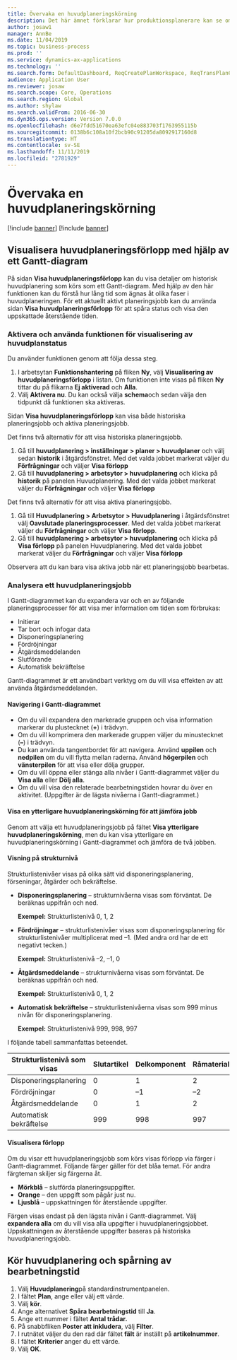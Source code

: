 ```yaml
---
title: Övervaka en huvudplaneringskörning
description: Det här ämnet förklarar hur produktionsplanerare kan se om en huvudplaneringskörning pågår.
author: josaw1
manager: AnnBe
ms.date: 11/04/2019
ms.topic: business-process
ms.prod: ''
ms.service: dynamics-ax-applications
ms.technology: ''
ms.search.form: DefaultDashboard, ReqCreatePlanWorkspace, ReqTransPlanCard, SysQueryForm, InventItemIdLookupSimple, ReqLog, ReqProcessTaskTrace
audience: Application User
ms.reviewer: josaw
ms.search.scope: Core, Operations
ms.search.region: Global
ms.author: shylaw
ms.search.validFrom: 2016-06-30
ms.dyn365.ops.version: Version 7.0.0
ms.openlocfilehash: d6e7fdd51670ea63efc04e883703f1763955115b
ms.sourcegitcommit: 0138b6c108a10f2bcb90c91205da8092917160d8
ms.translationtype: HT
ms.contentlocale: sv-SE
ms.lasthandoff: 11/11/2019
ms.locfileid: "2781929"
---
```

# <a name="monitor-a-master-planning-run"></a>Övervaka en huvudplaneringskörning

[!include [banner](../../includes/banner.md)]
[!include [banner](../../includes/preview-banner.md)]

## <a name="use-a-gantt-chart-to-visualize-master-planning-progress"></a>Visualisera huvudplaneringsförlopp med hjälp av ett Gantt-diagram

På sidan **Visa huvudplaneringsförlopp** kan du visa detaljer om historisk huvudplanering som körs som ett Gantt-diagram. Med hjälp av den här funktionen kan du förstå hur lång tid som ägnas åt olika faser i huvudplaneringen. För ett aktuellt aktivt planeringsjobb kan du använda sidan **Visa huvudplaneringsförlopp** för att spåra status och visa den uppskattade återstående tiden.

### <a name="turn-on-and-use-the-master-plan-progress-visualization-feature"></a>Aktivera och använda funktionen för visualisering av huvudplanstatus

Du använder funktionen genom att följa dessa steg.

1. I arbetsytan **Funktionshantering** på fliken **Ny**, välj **Visualisering av huvudplaneringsförlopp** i listan. Om funktionen inte visas på fliken **Ny** tittar du på flikarna **Ej aktiverad** och **Alla**.
1. Välj **Aktivera nu**. Du kan också välja **schema**och sedan välja den tidpunkt då funktionen ska aktiveras.

Sidan **Visa huvudplaneringsförlopp** kan visa både historiska planeringsjobb och aktiva planeringsjobb. 

Det finns två alternativ för att visa historiska planeringsjobb. 

1. Gå till **huvudplanering \> inställningar \> planer \> huvudplaner** och välj sedan **historik** i åtgärdsfönstret. Med det valda jobbet markerat väljer du **Förfrågningar** och väljer **Visa förlopp**
1. Gå till **huvudplanering \> arbetsytor \> huvudplanering** och klicka på **historik** på panelen Huvudplanering. Med det valda jobbet markerat väljer du **Förfrågningar** och väljer **Visa förlopp**

Det finns två alternativ för att visa aktiva planeringsjobb. 
1. Gå till **Huvudplanering \> Arbetsytor \> Huvudplanering** i åtgärdsfönstret välj **Oavslutade planeringsprocesser**. Med det valda jobbet markerat väljer du **Förfrågningar** och väljer **Visa förlopp**.
1. Gå till **huvudplanering \> arbetsytor \> huvudplanering** och klicka på **Visa förlopp** på panelen Huvudplanering. Med det valda jobbet markerat väljer du **Förfrågningar** och väljer **Visa förlopp**

Observera att du kan bara visa aktiva jobb när ett planeringsjobb bearbetas.

### <a name="analyze-a-master-planning-job"></a>Analysera ett huvudplaneringsjobb

I Gantt-diagrammet kan du expandera var och en av följande planeringsprocesser för att visa mer information om tiden som förbrukas:

- Initierar
- Tar bort och infogar data
- Disponeringsplanering
- Fördröjningar
- Åtgärdsmeddelanden
- Slutförande
- Automatisk bekräftelse

Gantt-diagrammet är ett användbart verktyg om du vill visa effekten av att använda åtgärdsmeddelanden.

#### <a name="navigation-in-the-gantt-chart"></a>Navigering i Gantt-diagrammet

- Om du vill expandera den markerade gruppen och visa information markerar du plustecknet (**+**) i trädvyn.
- Om du vill komprimera den markerade gruppen väljer du minustecknet (**–**) i trädvyn.
- Du kan använda tangentbordet för att navigera. Använd **uppilen** och **nedpilen** om du vill flytta mellan raderna. Använd **högerpilen** och **vänsterpilen** för att visa eller dölja grupper.
- Om du vill öppna eller stänga alla nivåer i Gantt-diagrammet väljer du **Visa alla** eller **Dölj alla**.
- Om du vill visa den relaterade bearbetningstiden hovrar du över en aktivitet. (Uppgifter är de lägsta nivåerna i Gantt-diagrammet.)

#### <a name="view-an-additional-master-planning-run-to-compare-jobs"></a>Visa en ytterligare huvudplaneringskörning för att jämföra jobb

Genom att välja ett huvudplaneringsjobb på fältet **Visa ytterligare huvudplaneringskörning**, men du kan visa ytterligare en huvudplaneringskörning i Gantt-diagrammet och jämföra de två jobben.

#### <a name="bom-level-display"></a>Visning på strukturnivå

Strukturlistenivåer visas på olika sätt vid disponeringsplanering, förseningar, åtgärder och bekräftelse.

- **Disponeringsplanering** – strukturnivåerna visas som förväntat. De beräknas uppifrån och ned.

    **Exempel:** Strukturlistenivå 0, 1, 2

- **Fördröjningar** – strukturlistenivåer visas som disponeringsplanering för strukturlistenivåer multiplicerat med –1. (Med andra ord har de ett negativt tecken.)

    **Exempel:** Strukturlistenivå –2, –1, 0

- **Åtgärdsmeddelande** – strukturnivåerna visas som förväntat. De beräknas uppifrån och ned.

    **Exempel:** Strukturlistenivå 0, 1, 2

- **Automatisk bekräftelse** – strukturlistenivåerna visas som 999 minus nivån för disponeringsplanering.

    **Exempel:** Strukturlistenivå 999, 998, 997

I följande tabell sammanfattas beteendet.

| Strukturlistenivå som visas | Slutartikel | Delkomponent | Råmaterial |
|---|---|---|---|
| Disponeringsplanering | 0 | 1 | 2 |
| Fördröjningar | 0 | –1 | –2 |
| Åtgärdsmeddelande | 0 | 1 | 2 |
| Automatisk bekräftelse | 999 | 998 | 997 |

#### <a name="visualize-progress"></a>Visualisera förlopp

Om du visar ett huvudplaneringsjobb som körs visas förlopp via färger i Gantt-diagrammet. Följande färger gäller för det blåa temat. För andra färgteman skiljer sig färgerna åt.

- **Mörkblå** – slutförda planeringsuppgifter.
- **Orange** – den uppgift som pågår just nu.
- **Ljusblå** – uppskattningen för återstående uppgifter.

Färgen visas endast på den lägsta nivån i Gantt-diagrammet. Välj **expandera alla** om du vill visa alla uppgifter i huvudplaneringsjobbet. Uppskattningen av återstående uppgifter baseras på historiska huvudplaneringsjobb.

## <a name="run-master-planning-and-track-processing-time"></a>Kör huvudplanering och spårning av bearbetningstid

1. Välj **Huvudplanering**på standardinstrumentpanelen.
1. I fältet **Plan**, ange eller välj ett värde.
1. Välj **kör**.
1. Ange alternativet **Spåra bearbetningstid** till **Ja**.
1. Ange ett nummer i fältet **Antal trådar.**
1. På snabbfliken **Poster att inkludera**, välj **Filter**.
1. I rutnätet väljer du den rad där fältet **fält** är inställt på **artikelnummer**.
1. I fältet **Kriterier** anger du ett värde.
1. Välj **OK**.
